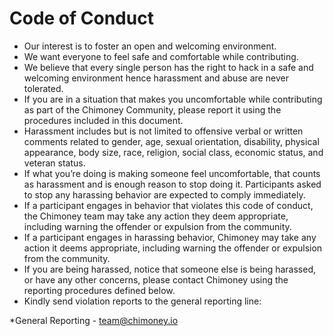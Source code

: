 # Code of Conduct 
* Our interest is to foster an open and welcoming environment.
* We want everyone to feel safe and comfortable while contributing. 
* We believe that every single person has the right to hack in a safe and welcoming environment hence harassment and abuse are never tolerated. 
* If you are in a situation that makes you uncomfortable while contributing as part of the Chimoney Community, please report it using the procedures included in this document. 
* Harassment includes but is not limited to offensive verbal or written comments related to gender, age, sexual orientation, disability, physical appearance, body size, race, religion, social class, economic status, and veteran status. 
* If what you’re doing is making someone feel uncomfortable, that counts as harassment and is enough reason to stop doing it.  Participants asked to stop any harassing behavior are expected to comply immediately. 
* If a participant engages in behavior that violates this code of conduct, the Chimoney team may take any action they deem appropriate, including warning the offender or expulsion from the community.
* If a participant engages in harassing behavior, Chimoney may take any action it deems appropriate, including warning the offender or expulsion from the community. 
* If you are being harassed, notice that someone else is being harassed, or have any other concerns, please contact Chimoney using the reporting procedures defined below.
* Kindly send violation reports to the general reporting line: 

 *General Reporting - team@chimoney.io
